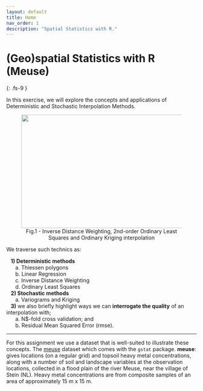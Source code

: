 ```yaml
---
layout: default
title: Home
nav_order: 1
description: "Spatial Statistics with R."
---
```


# (Geo)spatial Statistics with R (Meuse)
{: .fs-9 }

In this exercise, we will explore the concepts and applications of Deterministic and Stochastic Interpolation Methods. 

<figure><center>
  <img src="{{site.baseurl | prepend: site.url}}/img/preds.png" style="width: 800px; height: 300px; border: 0px">
  <figcaption>Fig.1 - Inverse Distance Weighting, 2nd-order Ordinary Least Squares and Ordinary Kriging interpolation </figcaption>
</center></figure> 

<!-- <iframe src="{{site.baseurl | prepend: site.url}}/img/plotly.html" style="width: 800px; height: 300px; border: 0px"></iframe> -->
We traverse such technics as:

&nbsp;&nbsp;&nbsp;**1) Deterministic methods**  
&nbsp;&nbsp;&nbsp;&nbsp;&nbsp;&nbsp;a. Thiessen polygons  
&nbsp;&nbsp;&nbsp;&nbsp;&nbsp;&nbsp;b. Linear Regression  
&nbsp;&nbsp;&nbsp;&nbsp;&nbsp;&nbsp;c. Inverse Distance Weighting  
&nbsp;&nbsp;&nbsp;&nbsp;&nbsp;&nbsp;d. Ordinary Least Squares  
&nbsp;&nbsp;&nbsp;**2) Stochastic methods**  
&nbsp;&nbsp;&nbsp;&nbsp;&nbsp;&nbsp;a. Variograms and Kriging  
&nbsp;&nbsp;&nbsp;**3)** we also briefly highlight ways we can **interrogate the quality** of an interpolation with;  
&nbsp;&nbsp;&nbsp;&nbsp;&nbsp;&nbsp;a. N$-fold cross validation; and  
&nbsp;&nbsp;&nbsp;&nbsp;&nbsp;&nbsp;b. Residual Mean Squared Error (rmse).

<!--<figure><center>
  <img src="{{site.baseurl | prepend: site.url}}/img/5-fold.png" style="width: 800px; height: 300px; border: 0px">
  <figcaption>Fig.2 - Inverse Distance Weighting, 2nd-order Ordinary Least Squares and Ordinary Kriging interpolation </figcaption>
</center></figure>-->
_____
For this assignment we use a dataset that is well-suited to illustrate these concepts. The [meuse](https://search.r-project.org/CRAN/refmans/sp/html/meuse.html) dataset which comes with the `gstat` package. 
**meuse**: gives locations (on a regular grid) and topsoil heavy metal concentrations, along with a number of soil and landscape variables at the observation locations, collected in a flood plain of the river Meuse, near the village of Stein (NL). Heavy metal concentrations are from composite samples of an area of approximately 15 m x 15 m.
